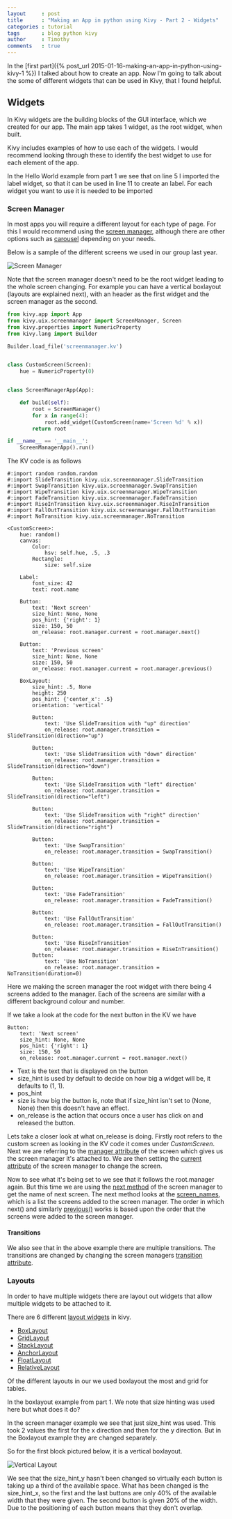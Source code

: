```yaml
---
layout     : post
title      : "Making an App in python using Kivy - Part 2 - Widgets"
categories : tutorial
tags       : blog python kivy
author     : Timothy
comments   : true
---
```


In the [first part]({% post_url 2015-01-16-making-an-app-in-python-using-kivy-1 %})
I talked about how to create an app. Now I'm going to talk about the some of
different widgets that can be used in Kivy, that I found helpful.

## Widgets

In Kivy widgets are the building blocks of the GUI interface, which we created
for our app. The main app takes 1 widget, as the root widget, when built.

Kivy includes examples of how to use each of the widgets. I would recommend
looking through these to identify the best widget to use for each element of the
app.

In the Hello World example from part 1 we see that on line 5 I imported
the label widget, so that it can be used in line 11 to create an label. For each
widget you want to use it is needed to be imported

### Screen Manager

In most apps you will require a different layout for each type of page.
For this I would recommend using the [screen manager][smanager],
although there are other options such as [carousel][carouselopt] depending on
your needs.

Below is a sample of the different screens we used in our group last year.

![Screen Manager](/res/blog_pics/kivy-screen-manager.png)

Note that the screen manager doesn't need to be the root widget leading to the
whole screen changing. For example you can have a vertical boxlayout (layouts
are explained next), with an header as the first widget and the screen manager
as the second.

```python
from kivy.app import App
from kivy.uix.screenmanager import ScreenManager, Screen
from kivy.properties import NumericProperty
from kivy.lang import Builder

Builder.load_file('screenmanager.kv')


class CustomScreen(Screen):
    hue = NumericProperty(0)


class ScreenManagerApp(App):

    def build(self):
        root = ScreenManager()
        for x in range(4):
            root.add_widget(CustomScreen(name='Screen %d' % x))
        return root

if __name__ == '__main__':
    ScreenManagerApp().run()
```

The KV code is as follows

```
#:import random random.random
#:import SlideTransition kivy.uix.screenmanager.SlideTransition
#:import SwapTransition kivy.uix.screenmanager.SwapTransition
#:import WipeTransition kivy.uix.screenmanager.WipeTransition
#:import FadeTransition kivy.uix.screenmanager.FadeTransition
#:import RiseInTransition kivy.uix.screenmanager.RiseInTransition
#:import FallOutTransition kivy.uix.screenmanager.FallOutTransition
#:import NoTransition kivy.uix.screenmanager.NoTransition

<CustomScreen>:
    hue: random()
    canvas:
        Color:
            hsv: self.hue, .5, .3
        Rectangle:
            size: self.size

    Label:
        font_size: 42
        text: root.name

    Button:
        text: 'Next screen'
        size_hint: None, None
        pos_hint: {'right': 1}
        size: 150, 50
        on_release: root.manager.current = root.manager.next()

    Button:
        text: 'Previous screen'
        size_hint: None, None
        size: 150, 50
        on_release: root.manager.current = root.manager.previous()

    BoxLayout:
        size_hint: .5, None
        height: 250
        pos_hint: {'center_x': .5}
        orientation: 'vertical'

        Button:
            text: 'Use SlideTransition with "up" direction'
            on_release: root.manager.transition = SlideTransition(direction="up")

        Button:
            text: 'Use SlideTransition with "down" direction'
            on_release: root.manager.transition = SlideTransition(direction="down")

        Button:
            text: 'Use SlideTransition with "left" direction'
            on_release: root.manager.transition = SlideTransition(direction="left")

        Button:
            text: 'Use SlideTransition with "right" direction'
            on_release: root.manager.transition = SlideTransition(direction="right")

        Button:
            text: 'Use SwapTransition'
            on_release: root.manager.transition = SwapTransition()

        Button:
            text: 'Use WipeTransition'
            on_release: root.manager.transition = WipeTransition()

        Button:
            text: 'Use FadeTransition'
            on_release: root.manager.transition = FadeTransition()

        Button:
            text: 'Use FallOutTransition'
            on_release: root.manager.transition = FallOutTransition()

        Button:
            text: 'Use RiseInTransition'
            on_release: root.manager.transition = RiseInTransition()
        Button:
            text: 'Use NoTransition'
            on_release: root.manager.transition = NoTransition(duration=0)
```

Here we making the screen manager the root widget with there being 4 screens
added to the manager. Each of the screens are similar with a different
background colour and number.

If we take a look at the code for the next button in the KV we have

```
Button:
    text: 'Next screen'
    size_hint: None, None
    pos_hint: {'right': 1}
    size: 150, 50
    on_release: root.manager.current = root.manager.next()
```

- Text is the text that is displayed on the button
- size_hint is used by default to decide on how big a widget will be, it
defaults to (1, 1).
- pos_hint
- size is how big the button is, note that if size_hint isn't set to (None,
None) then this doesn't have an effect.
- on_release is the action that occurs once a user has click on and released the
button.

Lets take a closer look at what on_release is doing. Firstly root refers to the
custom screen as looking in the KV code it comes under _CustomScreen_. Next we
are referring to the [manager attribute][mattribute] of the screen which gives
us the screen manager it's attached to. We are then setting the [current
attribute][attribute] of the screen manager to change the screen.

Now to see what it's being set to we see that it follows the root.manager again.
But this time we are using the [next method][method] of the screen manager to
get the name of next screen. The next method looks at the
[screen_names][screennames], which is a list the screens added to the screen
manager. The order in which next() and similarly [previous()][previous] works is
based upon the order that the screens were added to the screen manager.

#### Transitions

We also see that in the above example there are multiple transitions.
The transitions are changed by changing the screen managers
[transition attribute][transition].

### Layouts

In order to have multiple widgets there are layout out widgets that allow
multiple widgets to be attached to it.

There are 6 different [layout widgets][laywidgets] in kivy.

- [BoxLayout][Box]
- [GridLayout][Grid]
- [StackLayout][Stack]
- [AnchorLayout][Anchor]
- [FloatLayout][Float]
- [RelativeLayout][Relative]

Of the different layouts in our we used boxlayout the most and grid for tables.

In the boxlayout example from part 1. We note that size hinting was used here
but what does it do?

In the screen manager example we see that just size_hint was used. This took 2
values the first for the x direction and then for the y direction. But in the
Boxlayout example they are changed separately.

So for the first block pictured below, it is a vertical boxlayout.

![Vertical Layout](/res/blog_pics/kivy-boxlayout-example-1.png)

We see that the size_hint_y hasn't been changed so virtually each button is
taking up a third of the available space. What has been changed is the
size_hint_x, so the first and the last buttons are only 40% of the available
width that they were given. The second button is given 20% of the width. Due to
the positioning of each button means that they don't overlap.

[smanager]: http://kivy.org/docs/api-kivy.uix.screenmanager.html
[carouselopt]: http://kivy.org/docs/api-kivy.uix.carousel.html
[mattribute]: http://kivy.org/docs/api-kivy.uix.screenmanager.html#kivy.uix.screenmanager.Screen.manager
[attribute]: http://kivy.org/docs/api-kivy.uix.screenmanager.html#kivy.uix.screenmanager.ScreenManager.current
[method]: http://kivy.org/docs/api-kivy.uix.screenmanager.html#kivy.uix.screenmanager.ScreenManager.next
[screennames]: http://kivy.org/docs/api-kivy.uix.screenmanager.html#kivy.uix.screenmanager.ScreenManager.screen_names
[previous]: http://kivy.org/docs/api-kivy.uix.screenmanager.html#kivy.uix.screenmanager.ScreenManager.previous
[transition]: http://kivy.org/docs/api-kivy.uix.screenmanager.html#kivy.uix.screenmanager.ScreenManager.transition
[laywidgets]: http://kivy.org/docs/guide/widgets.html#organize-with-layouts
[Box]: http://kivy.org/docs/api-kivy.uix.boxlayout.html
[Grid]: http://kivy.org/docs/api-kivy.uix.gridlayout.html
[Stack]: http://kivy.org/docs/api-kivy.uix.scatterlayout.html
[Anchor]: http://kivy.org/docs/api-kivy.uix.anchorlayout.html
[Float]: http://kivy.org/docs/api-kivy.uix.floatlayout.html
[Relative]: http://kivy.org/docs/api-kivy.uix.relativelayout.html
